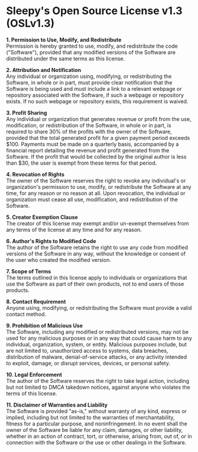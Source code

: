 # Sleepy's Open Source License v1.3 (OSLv1.3)

**1. Permission to Use, Modify, and Redistribute**  
Permission is hereby granted to use, modify, and redistribute the code ("Software"), provided that any modified versions of the Software are distributed under the same terms as this license.

**2. Attribution and Notification**  
Any individual or organization using, modifying, or redistributing the Software, in whole or in part, must provide clear notification that the Software is being used and must include a link to a relevant webpage or repository associated with the Software, if such a webpage or repository exists. If no such webpage or repository exists, this requirement is waived.

**3. Profit Sharing**  
Any individual or organization that generates revenue or profit from the use, modification, or redistribution of the Software, in whole or in part, is required to share 30% of the profits with the owner of the Software, provided that the total generated profit for a given payment period exceeds $100. Payments must be made on a quarterly basis, accompanied by a financial report detailing the revenue and profit generated from the Software. If the profit that would be collected by the original author is less than $30, the user is exempt from these terms for that period.

**4. Revocation of Rights**  
The owner of the Software reserves the right to revoke any individual's or organization's permission to use, modify, or redistribute the Software at any time, for any reason or no reason at all. Upon revocation, the individual or organization must cease all use, modification, and redistribution of the Software.

**5. Creator Exemption Clause**  
The creator of this license may exempt and/or un-exempt themselves from any terms of the license at any time and for any reason.

**6. Author's Rights to Modified Code**  
The author of the Software retains the right to use any code from modified versions of the Software in any way, without the knowledge or consent of the user who created the modified version.

**7. Scope of Terms**  
The terms outlined in this license apply to individuals or organizations that use the Software as part of their own products, not to end users of those products.

**8. Contact Requirement**  
Anyone using, modifying, or redistributing the Software must provide a valid contact method.

**9. Prohibition of Malicious Use**  
The Software, including any modified or redistributed versions, may not be used for any malicious purposes or in any way that could cause harm to any individual, organization, system, or entity. Malicious purposes include, but are not limited to, unauthorized access to systems, data breaches, distribution of malware, denial-of-service attacks, or any activity intended to exploit, damage, or disrupt services, devices, or personal safety.

**10. Legal Enforcement**  
The author of the Software reserves the right to take legal action, including but not limited to DMCA takedown notices, against anyone who violates the terms of this license.

**11. Disclaimer of Warranties and Liability**  
The Software is provided "as-is," without warranty of any kind, express or implied, including but not limited to the warranties of merchantability, fitness for a particular purpose, and noninfringement. In no event shall the owner of the Software be liable for any claim, damages, or other liability, whether in an action of contract, tort, or otherwise, arising from, out of, or in connection with the Software or the use or other dealings in the Software.
